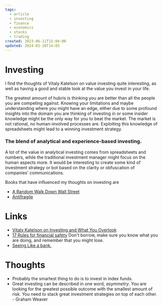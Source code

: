 ```yaml
---
tags:
  - article
  - investing
  - finance
  - economics
  - stocks
  - trading
created: 2023-06-11T15:04:00
updated: 2024-01-26T14:03
---
```



# Investing


I find the thoughts of Vitaly Katelson on value investing quite interesting, as well as having a good and stable look at the value you invest in your life. 

The greatest amount of hubris is thinking you are better than all the people you are competing against. Knowing your limitations and maybe understanding where you might have an edge, either due to some profound insights into the domain you are thinking of investing in or some insider knowledge might be the only way for you to beat the market.  The market is not rational, no human-involved processes are. Exploiting this knowledge of spreadsheets might lead to a winning investment strategy. 


### The blend of analytical and experience-based investing.
A lot of the value in analytical investing comes from spreadsheets and numbers, while the traditional investment manager might focus on the human aspects more. It would be interesting to create some kind of investment strategy or bot based on the clarity or obfuscation of companies' communications.  

Books that have influenced my thoughts on investing are 
- [A Random Walk Down Wall Street](https://www.amazon.com/Random-Walk-Down-Wall-Street/dp/0393330338)
- [Antifragile](https://www.amazon.com/Antifragile-Things-That-Disorder-Incerto-ebook/dp/B0083DJWGO/ref=sr_1_1?keywords=antifragile&qid=1689100405&s=books&sprefix=antif%2Cstripbooks-intl-ship%2C170&sr=1-1) 


# Links
- [Vitaly Katelson on Investing and What You Overlook](https://www.youtube.com/watch?v=5pIklWpkVYw&ab_channel=VitaliyN.Katsenelson%2CCFA)
- [17 Rules for financial safety](https://thetaoofwealth.wordpress.com/2013/02/17/harry-brownes-17-golden-rules-of-financial-safety/) Don't borrow, make sure you know what you are doing, and remember that you might lose. 
- [Seeing Like a bank.](https://ark-invest.com/wrights-law/#:~:text=Pioneered%20by%20Theodore%20Wright%20in,fall%20by%20a%20constant%20percentage.)

# Thoughts 
- Probably the smartest thing to do is to invest in index funds. 
- Great investing can be described in one word, *asymmetry*.  You are looking for the greatest possible outcome with the smallest amount of risk. You need to stack great investment strategies on top of each other.  - Graham Weaver


